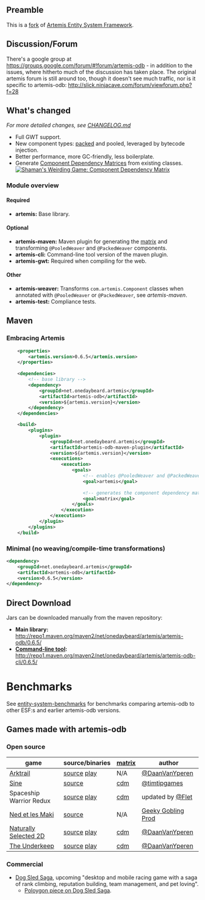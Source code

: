 ## Preamble

This is a [fork](https://code.google.com/p/artemis-framework/) of [Artemis Entity System Framework](http://gamadu.com/artemis/).

## Discussion/Forum

There's a google group at https://groups.google.com/forum/#!forum/artemis-odb - in addition to the issues, where hitherto much of the discussion has taken place. The original artemis forum is still around too, though it doesn't see much traffic, nor is it specific to artemis-odb: http://slick.ninjacave.com/forum/viewforum.php?f=28

## What's changed

_For more detailed changes, see [CHANGELOG.md](https://github.com/junkdog/artemis-odb/blob/master/CHANGELOG.md)_

 - Full GWT support.
 - New component types: [packed](https://github.com/junkdog/artemis-odb/wiki/Packed-Weaver) and pooled, leveraged by bytecode injection.
 - Better performance, more GC-friendly, less boilerplate.
 - Generate [Component Dependency Matrices][cdm] from existing classes.
   [![Shaman's Weirding Game: Component Dependency Matrix](https://raw.githubusercontent.com/wiki/junkdog/artemis-odb/images/cdm.png)](http://junkdog.github.io/matrix.html)



### Module overview
#### Required
 - **artemis:** Base library.

#### Optional
 - **artemis-maven:** Maven plugin for generating the [matrix][cdm] and transforming `@PooledWeaver` and `@PackedWeaver` components.
 - **artemis-cli:** Command-line tool version of the maven plugin.
 - **artemis-gwt:** Required when compiling for the web.

#### Other
 - **artemis-weaver:** Transforms `com.artemis.Component` classes when annotated with `@PooledWeaver` or `@PackedWeaver`, see _artemis-maven_.
 - **artemis-test:** Compliance tests.


## Maven

### Embracing Artemis
```xml
	<properties>
		<artemis.version>0.6.5</artemis.version>
	</properties>
	
	<dependencies>
		<!-- base library -->
		<dependency>
			<groupId>net.onedaybeard.artemis</groupId>
			<artifactId>artemis-odb</artifactId>
			<version>${artemis.version}</version>
		</dependency>
	</dependencies>

	<build>
		<plugins>
			<plugin>
				<groupId>net.onedaybeard.artemis</groupId>
				<artifactId>artemis-odb-maven-plugin</artifactId>
				<version>${artemis.version}</version>
				<executions>
					<execution>
						<goals>
							<!-- enables @PooledWeaver and @PackedWeaver -->
							<goal>artemis</goal>
							
							<!-- generates the component dependency matrix report -->
							<goal>matrix</goal>
						</goals>
					</execution>
				</executions>
			</plugin>
		</plugins>
	</build>
```

### Minimal (no weaving/compile-time transformations)
```xml
<dependency>
	<groupId>net.onedaybeard.artemis</groupId>
	<artifactId>artemis-odb</artifactId>
	<version>0.6.5</version>
</dependency>
```

## Direct Download

Jars can be downloaded manually from the maven repository:
 - **Main library:** http://repo1.maven.org/maven2/net/onedaybeard/artemis/artemis-odb/0.6.5/
 - **[Command-line tool][cli]:** http://repo1.maven.org/maven2/net/onedaybeard/artemis/artemis-odb-cli/0.6.5/


# Benchmarks
See [entity-system-benchmarks](https://github.com/junkdog/entity-system-benchmarks) for benchmarks
comparing artemis-odb to other ESF:s and earlier artemis-odb versions.

## Games made with artemis-odb
### Open source
| game                          | source/binaries                      | [matrix][cdm]     | author                         |
|-------------------------------|--------------------------------------|-------------------|--------------------------------|
| [Arktrail][ark]               | [source][ark-src] [play][ark-play]   | N/A               | [@DaanVanYperen][dvy]          |
| [Sine][sine]                  | [source][sine-src]                   | [cdm][sine-cdm]   | [@timtipgames][sine-auth]      |
| Spaceship Warrior Redux       | [source][sw-src] [play][sw-play]     | [cdm][sw-cdm]     | updated by [@Flet][flet]       |
| [Ned et les Maki][ned]        | [source][ned-src]                    | N/A               | [Geeky Gobling Prod][ned-auth] |
| [Naturally Selected 2D][ns2d] | [source][ns2d-src] [play][ns2d-play] | [cdm][ns2d-cdm]   | [@DaanVanYperen][dvy]          |
| [The Underkeep][tu]           | [source][tu-src] [play][tu-play]     | [cdm][tu-cdm]     | [@DaanVanYperen][dvy]          |


### Commercial

- [Dog Sled Saga](http://www.dogsledsaga.com/), upcoming "desktop and mobile racing game with a saga of rank climbing, reputation building, team management, and pet loving".
  - [Poloygon piece on Dog Sled Saga](http://www.polygon.com/2013/5/22/4344100/dog-sled-saga).

 [ark]: http://www.ludumdare.com/compo/ludum-dare-30/?action=preview&uid=22396
 [ark-src]: https://github.com/DaanVanYperen/arktrail
 [ark-play]: http://www.mostlyoriginal.net/play-arktrail/
 [cdm]: https://github.com/junkdog/artemis-odb/wiki/Component-Dependency-Matrix
 [cli]: https://github.com/junkdog/artemis-odb/wiki/Command-Line-Tool
 [sine]: http://www.ludumdare.com/compo/ludum-dare-27/?action=preview&uid=15341
 [sine-src]: https://dl.dropboxusercontent.com/u/3057562/sine/sine-src.jar
 [sine-cdm]: http://junkdog.github.io/matrix-sine.html
 [sine-auth]: http://twitter.com/timtipgames
 [ned]: http://devnewton.bci.im/en/games/nedetlesmaki
 [ned-src]: https://github.com/devnewton/nedetlesmaki
 [ned-auth]: http://geekygoblin.org/
 [ns2d]: http://www.ludumdare.com/compo/minild-50/?action=preview&uid=22396
 [ns2d-src]: https://github.com/DaanVanYperen/naturally-selected-2d
 [ns2d-play]: http://ludum.mostlyoriginal.net/game/ns2d/
 [ns2d-cdm]: http://junkdog.github.io/matrix-ns2d.html
 [tu]: http://www.ludumdare.com/compo/ludum-dare-29/?action=preview&uid=22396
 [tu-src]: https://github.com/DaanVanYperen/underkeep
 [tu-play]: http://www.mostlyoriginal.net/play-underkeep/
 [tu-cdm]: http://junkdog.github.io/matrix-tu.html
 [dvy]: https://github.com/DaanVanYperen
 [sw-src]: https://github.com/Flet/spasceship-warrior-gradle
 [sw-play]: http://flet.github.io/spaceship-warrior-redux/
 [sw-cdm]: http://junkdog.github.io/matrix-sw.html
 [flet]: https://github.com/Flet/ 
